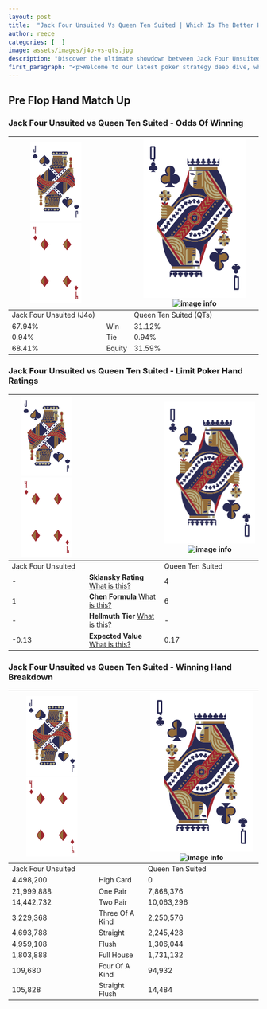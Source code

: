 ```yaml
---
layout: post
title:  "Jack Four Unsuited Vs Queen Ten Suited | Which Is The Better Hand In Poker? A Complete Guide"
author: reece
categories: [  ]
image: assets/images/j4o-vs-qts.jpg
description: "Discover the ultimate showdown between Jack Four Unsuited and Queen Ten Suited in poker! Uncover the odds, strategies, and scenarios where one hand triumphs over the other. Get ready to up your poker game with this thrilling analysis."
first_paragraph: "<p>Welcome to our latest poker strategy deep dive, where we're pitting two distinct hands against each other in a high-stakes showdown: Jack Four Unsuited vs Queen Ten Suited.</p><p>In the dynamic world of poker, every decision counts, and knowing which hand holds the upper hand is key to your success at the table.</p><p>In this article, we'll dissect these two hands, explore the scenarios where one dominates the other, and equip you with the knowledge to make strategic choices that can tip the odds in your favor.</p><p>Get ready to unravel the intriguing dynamics of these poker hands and elevate your game to new heights.</p>"
---
```




[comment]: # (sp0)

## Pre Flop Hand Match Up

<div class="table hand-ratings" markdown="1"> 



### Jack Four Unsuited vs Queen Ten Suited - Odds Of Winning


    
| ![image info](assets/images/hand1/J.png) ![image info](assets/images/hand1/4o.png) |  | ![image info](assets/images/hand2/Q.png) ![image info](assets/images/hand2/Ts.png) |
| -------- | -------- | -------- |
| Jack Four Unsuited (J4o) |  | Queen Ten Suited (QTs) |
| 67.94% | Win | 31.12% |
| 0.94% | Tie | 0.94% |
| 68.41% | Equity | 31.59% |




[comment]: # (sp1)



### Jack Four Unsuited vs Queen Ten Suited - Limit Poker Hand Ratings


    
| ![image info](assets/images/hand1/J.png) ![image info](assets/images/hand1/4o.png) |  | ![image info](assets/images/hand2/Q.png) ![image info](assets/images/hand2/Ts.png) |
| -------- | -------- | -------- |
| Jack Four Unsuited |  | Queen Ten Suited |
| - | **Sklansky Rating** [What is this?](/sklansky-rating-explained) | 4 |
| 1 | **Chen Formula** [What is this?](/chen-formula-explained) | 6 |
| - | **Hellmuth Tier** [What is this?](/Hellmuth-tier-explained) | - |
| -0.13 | **Expected Value** [What is this?](/expected-value-explained) | 0.17 |




[comment]: # (sp2)



### Jack Four Unsuited vs Queen Ten Suited - Winning Hand Breakdown


    
| ![image info](assets/images/hand1/J.png) ![image info](assets/images/hand1/4o.png) |  | ![image info](assets/images/hand2/Q.png) ![image info](assets/images/hand2/Ts.png) |
| -------- | -------- | -------- |
| Jack Four Unsuited |  | Queen Ten Suited |
| 4,498,200 | High Card | 0 |
| 21,999,888 | One Pair | 7,868,376 |
| 14,442,732 | Two Pair | 10,063,296 |
| 3,229,368 | Three Of A Kind | 2,250,576 |
| 4,693,788 | Straight | 2,245,428 |
| 4,959,108 | Flush | 1,306,044 |
| 1,803,888 | Full House | 1,731,132 |
| 109,680 | Four Of A Kind | 94,932 |
| 105,828 | Straight Flush | 14,484 |




[comment]: # (sp3)



</div>

[comment]: # (sp4)



[comment]: # (sp5)

